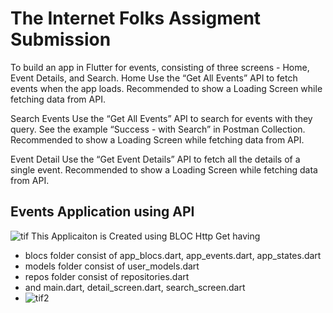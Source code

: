 # The Internet Folks Assigment Submission
To build an app in Flutter for events, consisting of three screens - Home, Event Details, and Search. 
Home
Use the “Get All Events” API to fetch events when the app loads.
Recommended to show a Loading Screen while fetching data from API.

Search Events
Use the “Get All Events” API to search for events with they query.
See the example “Success - with Search” in Postman Collection.
Recommended to show a Loading Screen while fetching data from API.

Event Detail
Use the “Get Event Details” API to fetch all the details of a single event.
Recommended to show a Loading Screen while fetching data from API.
## Events Application using API 
![tif](https://github.com/jaya2523/Events-App/assets/93309776/08a84343-2e75-4b44-ac02-9116a325b2b3)
This Applicaiton is Created using BLOC Http Get having 
- blocs folder consist of app_blocs.dart, app_events.dart, app_states.dart
- models folder consist of user_models.dart
- repos folder consist of repositories.dart
- and main.dart, detail_screen.dart, search_screen.dart
- ![tif2](https://github.com/jaya2523/Events-App/assets/93309776/4f719aa8-8022-4263-ae1d-6274e64449ee)
  

